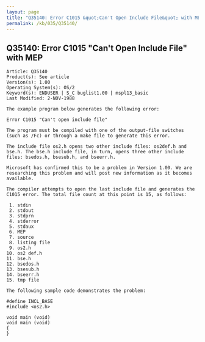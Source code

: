 ```yaml
---
layout: page
title: "Q35140: Error C1015 &quot;Can't Open Include File&quot; with MEP"
permalink: /kb/035/Q35140/
---
```


## Q35140: Error C1015 &quot;Can't Open Include File&quot; with MEP

	Article: Q35140
	Product(s): See article
	Version(s): 1.00
	Operating System(s): OS/2
	Keyword(s): ENDUSER | S_C buglist1.00 | mspl13_basic
	Last Modified: 2-NOV-1988
	
	The example program below generates the following error:
	
	Error C1015 "Can't open include file"
	
	The program must be compiled with one of the output-file switches
	(such as /Fc) or through a make file to generate this error.
	
	The include file os2.h opens two other include files: os2def.h and
	bse.h. The bse.h include file, in turn, opens three other include
	files: bsedos.h, bsesub.h, and bseerr.h.
	
	Microsoft has confirmed this to be a problem in Version 1.00. We are
	researching this problem and will post new information as it becomes
	available.
	
	The compiler attempts to open the last include file and generates the
	C1015 error. The total file count at this point is 15, as follows:
	
	 1. stdin
	 2. stdout
	 3. stdprn
	 4. stderror
	 5. stdaux
	 6. MEP
	 7. source
	 8. listing file
	 9. os2.h
	10. os2 def.h
	11. bse.h
	12. bsedos.h
	13. bsesub.h
	14. bseerr.h
	15. tmp file
	
	The following sample code demonstrates the problem:
	
	#define INCL_BASE
	#include <os2.h>
	
	void main (void)
	void main (void)
	{
	}
